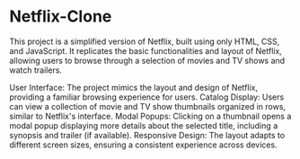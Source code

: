 # Netflix-Clone
This project is a simplified version of Netflix, built using only HTML, CSS, and JavaScript. It replicates the basic functionalities and layout of Netflix, allowing users to browse through a selection of movies and TV shows and watch trailers.

User Interface: The project mimics the layout and design of Netflix, providing a familiar browsing experience for users.
Catalog Display: Users can view a collection of movie and TV show thumbnails organized in rows, similar to Netflix's interface.
Modal Popups: Clicking on a thumbnail opens a modal popup displaying more details about the selected title, including a synopsis and trailer (if available).
Responsive Design: The layout adapts to different screen sizes, ensuring a consistent experience across devices.
